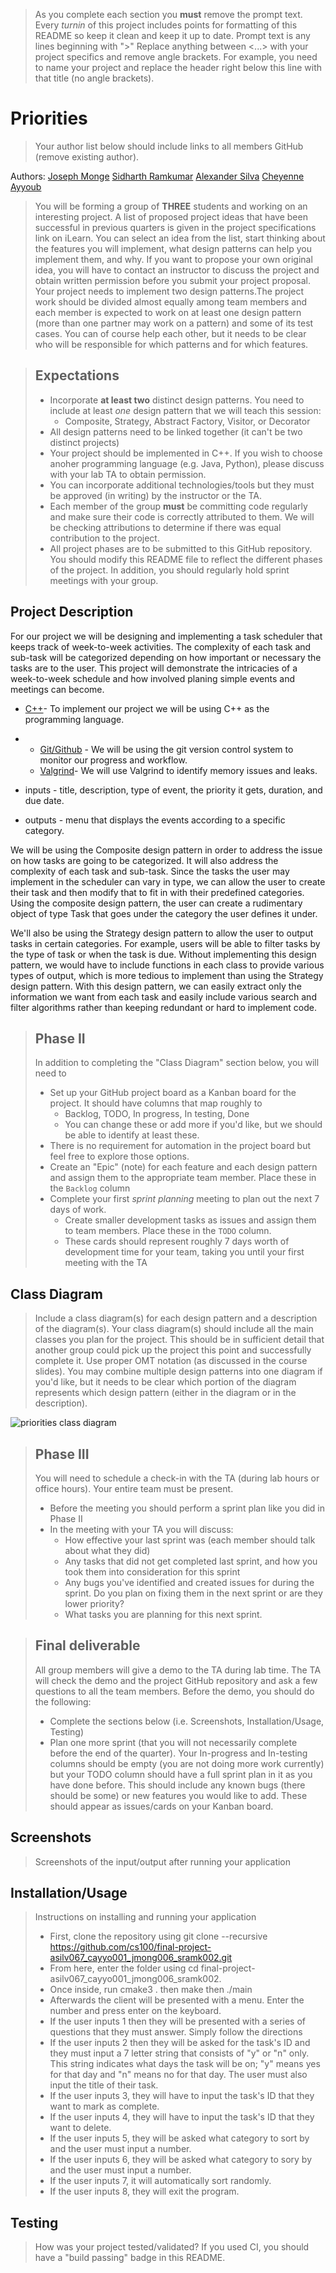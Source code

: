  > As you complete each section you **must** remove the prompt text. Every *turnin* of this project includes points for formatting of this README so keep it clean and keep it up to date. 
 > Prompt text is any lines beginning with "\>"
 > Replace anything between \<...\> with your project specifics and remove angle brackets. For example, you need to name your project and replace the header right below this line with that title (no angle brackets). 
# Priorities
 > Your author list below should include links to all members GitHub (remove existing author).
 
  Authors: [Joseph Monge](https://github.com/jlmonge)
 [Sidharth Ramkumar](https://github.com/sidrk01)
 [Alexander Silva](https://github.com/asilv067)
 [Cheyenne Ayyoub](https://github.com/cheyenneayyoub)
 
 > You will be forming a group of **THREE** students and working on an interesting project. A list of proposed project ideas that have been successful in previous quarters is given in the project specifications link on iLearn. You can select an idea from the list, start thinking about the features you will implement, what design patterns can help you implement them, and why. If you want to propose your own original idea, you will have to contact an instructor to discuss the project and obtain written permission before you submit your project proposal. Your project needs to implement two design patterns.The project work should be divided almost equally among team members and each member is expected to work on at least one design pattern (more than one partner may work on a pattern) and some of its test cases. You can of course help each other, but it needs to be clear who will be responsible for which patterns and for which features.
 
 > ## Expectations
 > * Incorporate **at least two** distinct design patterns. You need to include at least *one* design pattern that we will teach this session:
 >   * Composite, Strategy, Abstract Factory, Visitor, or Decorator
 > * All design patterns need to be linked together (it can't be two distinct projects)
 > * Your project should be implemented in C++. If you wish to choose anoher programming language (e.g. Java, Python), please discuss with your lab TA to obtain permission.
 > * You can incorporate additional technologies/tools but they must be approved (in writing) by the instructor or the TA.
 > * Each member of the group **must** be committing code regularly and make sure their code is correctly attributed to them. We will be checking attributions to determine if there was equal contribution to the project.
> * All project phases are to be submitted to this GitHub repository. You should modify this README file to reflect the different phases of the project. In addition, you should regularly hold sprint meetings with your group.

## Project Description
 For our project we will be designing and implementing a task scheduler that keeps track of week-to-week activities. The complexity of each task and sub-task will be categorized  depending on how important or necessary the tasks are to the user. This project will demonstrate the intricacies of a week-to-week schedule and how involved planing simple events and meetings can become. 

* [C++](https://www.cplusplus.com/)- To implement our project we will be using C++ as the programming language. 
*  * [Git/Github](https://github.com/) - We will be using the git version control system to monitor our progress and workflow.
   * [Valgrind](https://valgrind.org/)- We will use Valgrind to identify memory issues and leaks. 

  * inputs -  title, description, type of event, the priority it gets, duration, and due date. 
  * outputs - menu that displays the events according to a specific category.

We will be using the Composite design pattern in order to address the issue on how tasks are going to be categorized. It will also address the complexity of each task and sub-task. Since the tasks the user may implement in the scheduler can vary in type, we can allow the user to create their task and then modify that to fit in with their predefined categories. Using the composite design pattern, the user can create a rudimentary object of type Task that goes under the category the user defines it under.

We'll also be using the Strategy design pattern to allow the user to output tasks in certain categories. For example, users will be able to filter tasks by the type of task or when the task is due. Without implementing this design pattern, we would have to include functions in each class to provide various types of output, which is more tedious to implement than using the Strategy design pattern. With this design pattern, we can easily extract only the information we want from each task and easily include various search and filter algorithms rather than keeping redundant or hard to implement code.

 > ## Phase II
 > In addition to completing the "Class Diagram" section below, you will need to 
 > * Set up your GitHub project board as a Kanban board for the project. It should have columns that map roughly to 
 >   * Backlog, TODO, In progress, In testing, Done
 >   * You can change these or add more if you'd like, but we should be able to identify at least these.
 > * There is no requirement for automation in the project board but feel free to explore those options.
 > * Create an "Epic" (note) for each feature and each design pattern and assign them to the appropriate team member. Place these in the `Backlog` column
 > * Complete your first *sprint planning* meeting to plan out the next 7 days of work.
 >   * Create smaller development tasks as issues and assign them to team members. Place these in the `TODO` column.
 >   * These cards should represent roughly 7 days worth of development time for your team, taking you until your first meeting with the TA
## Class Diagram
 > Include a class diagram(s) for each design pattern and a description of the diagram(s). Your class diagram(s) should include all the main classes you plan for the project. This should be in sufficient detail that another group could pick up the project this point and successfully complete it. Use proper OMT notation (as discussed in the course slides). You may combine multiple design patterns into one diagram if you'd like, but it needs to be clear which portion of the diagram represents which design pattern (either in the diagram or in the description). 

![_priorities_ class diagram](https://user-images.githubusercontent.com/79485389/120388042-7ae11900-c2df-11eb-962e-489158e83fa8.jpeg)
 > ## Phase III
 > You will need to schedule a check-in with the TA (during lab hours or office hours). Your entire team must be present. 
 > * Before the meeting you should perform a sprint plan like you did in Phase II
 > * In the meeting with your TA you will discuss: 
 >   - How effective your last sprint was (each member should talk about what they did)
 >   - Any tasks that did not get completed last sprint, and how you took them into consideration for this sprint
 >   - Any bugs you've identified and created issues for during the sprint. Do you plan on fixing them in the next sprint or are they lower priority?
 >   - What tasks you are planning for this next sprint.

 > ## Final deliverable
 > All group members will give a demo to the TA during lab time. The TA will check the demo and the project GitHub repository and ask a few questions to all the team members. 
 > Before the demo, you should do the following:
 > * Complete the sections below (i.e. Screenshots, Installation/Usage, Testing)
 > * Plan one more sprint (that you will not necessarily complete before the end of the quarter). Your In-progress and In-testing columns should be empty (you are not doing more work currently) but your TODO column should have a full sprint plan in it as you have done before. This should include any known bugs (there should be some) or new features you would like to add. These should appear as issues/cards on your Kanban board. 
 
 ## Screenshots
 > Screenshots of the input/output after running your application
 ## Installation/Usage
 > Instructions on installing and running your application
 > * First, clone the repository using git clone --recursive https://github.com/cs100/final-project-asilv067_cayyo001_jmong006_sramk002.git
 > * From here, enter the folder using cd final-project-asilv067_cayyo001_jmong006_sramk002.
 > * Once inside, run cmake3 . then make then ./main
 > * Afterwards the client will be presented with a menu. Enter the number and press enter on the keyboard.
 > * If the user inputs 1 then they will be presented with a series of questions that they must answer. Simply follow the directions
 > * If the user inputs 2 then they will be asked for the task's ID and they must input a 7 letter string that consists of "y" or "n" only. This string indicates what days the task will be on; "y" means yes for that day and "n" means no for that day. The user must also input the title of their task.
 > * If the user inputs 3, they will have to input the task's ID that they want to mark as complete.
 > * If the user inputs 4, they will have to input the task's ID that they want to delete.
 > * If the user inputs 5, they will be asked what category to sort by and the user must input a number.
 > * If the user inputs 6, they will be asked what category to sory by and the user must input a number.
 > * If the user inputs 7, it will automatically sort randomly.
 > * If the user inputs 8, they will exit the program.
 ## Testing
 > How was your project tested/validated? If you used CI, you should have a "build passing" badge in this README.
 
 
